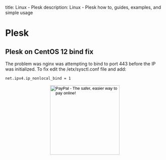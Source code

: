 title: Linux - Plesk
description: Linux - Plesk how to, guides, examples, and simple usage

# Plesk

## Plesk on CentOS 12 bind fix

The problem was nginx was attempting to bind to port 443 before the IP was initialized.
To fix edit the /etx/sysctl.conf file and add:

```bash
net.ipv4.ip_nonlocal_bind = 1
```

<!-- Donation Button -->
<form action="https://www.paypal.com/cgi-bin/webscr" method="post" target="_top" align="center"><input type="hidden" name="cmd" value="_s-xclick"><input type="hidden" name="hosted_button_id" value="Q94AU5RUD4X6A"><input type="image" src="https://raw.githubusercontent.com/fire1ce/3os.org/gh-pages/assets/images/beerDonation.png" width="220px" border="0" name="submit" alt="PayPal - The safer, easier way to pay online!"><img alt="" border="0" src="https://www.paypalobjects.com/en_US/i/scr/pixel.gif" width="1" height="1"></form>
<!-- Donation Button -->